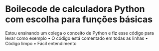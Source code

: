 # Boilecode de calculadora Python com escolha para funções básicas

Estou ensinando um colega o conceito de Python e fiz esse código para levar como exemplo
• O código está comentado em todas as linhas
• Código limpo
• Fácil entendimento
